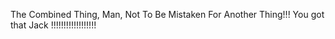 The Combined Thing, Man, Not To Be Mistaken For Another Thing!!! You got that Jack !!!!!!!!!!!!!!!!!!
